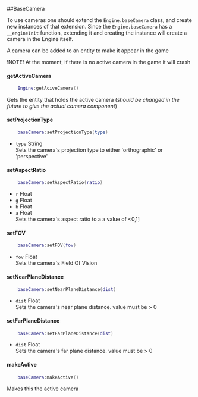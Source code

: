 ##BaseCamera

To use cameras one should extend the `Engine.baseCamera` class, and create new instances of that extension.
Since the `Engine.baseCamera` has a `__engineInit` function, extending it and creating the instance will create a camera in the Engine itself.

A camera can be added to an entity to make it appear in the game

!NOTE! At the moment, if there is no active camera in the game it will crash

#### getActiveCamera
```lua
	Engine:getAciveCamera()
```
Gets the entity that holds the active camera (_should be changed in the future to give the actual camera component_)

#### setProjectionType
```lua
	baseCamera:setProjectionType(type)
```
* `type` String  
Sets the camera's projection type to either 'orthographic' or 'perspective'

#### setAspectRatio
```lua
	baseCamera:setAspectRatio(ratio)
```
* `r` Float
* `g` Float
* `b` Float
* `a` Float  
Sets the camera's aspect ratio to a a value of <0,1]

#### setFOV
```lua
	baseCamera:setFOV(fov)
```
* `fov` Float   
Sets the camera's Field Of Vision

#### setNearPlaneDistance
```lua
	baseCamera:setNearPlaneDistance(dist)
```
* `dist` Float   
Sets the camera's near plane distance. value must be > 0

#### setFarPlaneDistance
```lua
	baseCamera:setFarPlaneDistance(dist)
```
* `dist` Float  
Sets the camera's far plane distance. value must be > 0

#### makeActive
```lua
	baseCamera:makeActive()
```
Makes this the active camera
